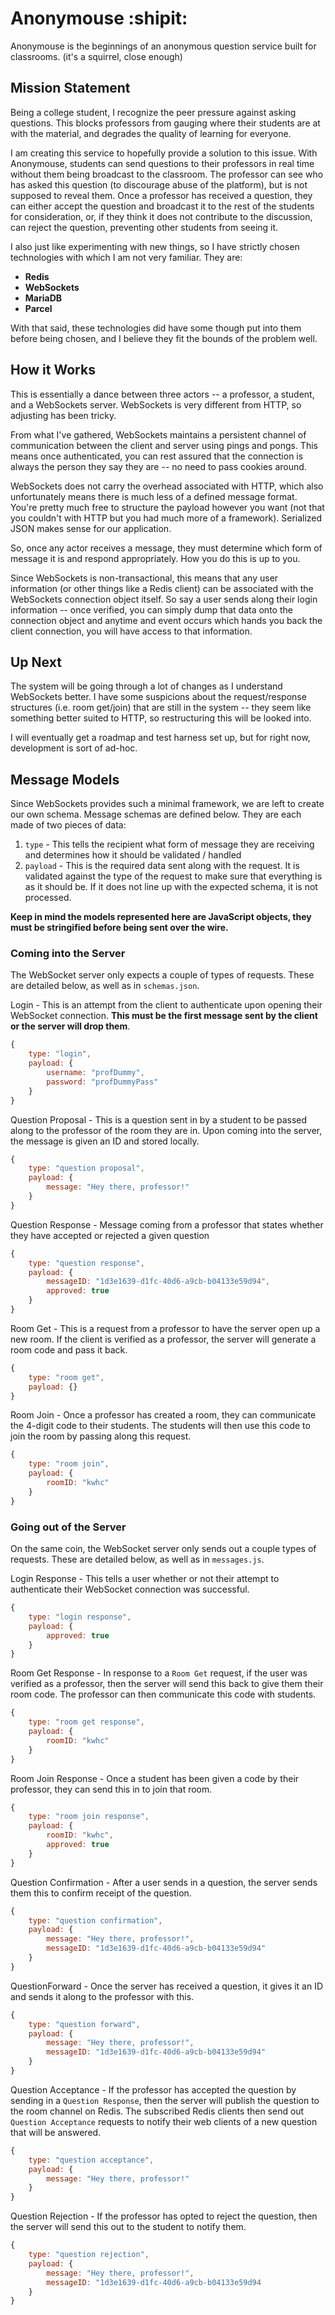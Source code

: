 # Anonymouse :shipit:
Anonymouse is the beginnings of an anonymous question service built for classrooms.
(it's a squirrel, close enough)

## Mission Statement
Being a college student, I recognize the peer pressure against asking questions.  This blocks professors from gauging where their students are at with the material, and degrades the quality of learning for everyone.

I am creating this service to hopefully provide a solution to this issue.  With Anonymouse, students can send questions to their professors in real time without them being broadcast to the classroom.  The professor can see who has asked this question (to discourage abuse of the platform), but is not supposed to reveal them.  Once a professor has received a question, they can either accept the question and broadcast it to the rest of the students for consideration, or, if they think it does not contribute to the discussion, can reject the question, preventing other students from seeing it.

I also just like experimenting with new things, so I have strictly chosen technologies with which I am not very familiar.  They are:
- __Redis__
- __WebSockets__
- __MariaDB__
- __Parcel__

With that said, these technologies did have some though put into them before being chosen, and I believe they fit the bounds of the problem well.

## How it Works
This is essentially a dance between three actors -- a professor, a student, and a WebSockets server.  WebSockets is very different from HTTP, so adjusting has been tricky.  

From what I've gathered, WebSockets maintains a persistent channel of communication between the client and server using pings and pongs.  This means once authenticated, you can rest assured that the connection is always the person they say they are -- no need to pass cookies around.

WebSockets does not carry the overhead associated with HTTP, which also unfortunately means there is much less of a defined message format.  You're pretty much free to structure the payload however you want (not that you couldn't with HTTP but you had much more of a framework).  Serialized JSON makes sense for our application.

So, once any actor receives a message, they must determine which form of message it is and respond appropriately.  How you do this is up to you.

Since WebSockets is non-transactional, this means that any user information (or other things like a Redis client) can be associated with the WebSockets connection object itself.  So say a user sends along their login information -- once verified, you can simply dump that data onto the connection object and anytime and event occurs which hands you back the client connection, you will have access to that information.

## Up Next
The system will be going through a lot of changes as I understand WebSockets better.  I have some suspicions about the request/response structures (i.e. room get/join) that are still in the system -- they seem like something better suited to HTTP, so restructuring this will be looked into.

I will eventually get a roadmap and test harness set up, but for right now, development is sort of ad-hoc.

## Message Models
Since WebSockets provides such a minimal framework, we are left to create our own schema.  Message schemas are defined below.  They are each made of two pieces of data:
1. `type` - This tells the recipient what form of message they are receiving and determines how it should be validated / handled
2. `payload` - This is the required data sent along with the request.  It is validated against the type of the request to make sure that everything is as it should be.  If it does not line up with the expected schema, it is not processed.

__Keep in mind the models represented here are JavaScript objects, they must be stringified before being sent over the wire.__

### Coming into the Server
The WebSocket server only expects a couple of types of requests.  These are detailed below, as well as in `schemas.json`.

Login - This is an attempt from the client to authenticate upon opening their WebSocket connection.  __This must be the first message sent by the client or the server will drop them__.
```javascript
{
    type: "login",
    payload: {
        username: "profDummy",
        password: "profDummyPass"
    }
}
```

Question Proposal - This is a question sent in by a student to be passed along to the professor of the room they are in.  Upon coming into the server, the message is given an ID and stored locally.
```javascript
{
    type: "question proposal",
    payload: {
        message: "Hey there, professor!"
    }
}
```

Question Response - Message coming from a professor that states whether they have accepted or rejected a given question
```javascript
{
    type: "question response",
    payload: {
        messageID: "1d3e1639-d1fc-40d6-a9cb-b04133e59d94",
        approved: true
    }
}
```

Room Get - This is a request from a professor to have the server open up a new room.  If the client is verified as a professor, the server will generate a room code and pass it back.
```javascript
{
    type: "room get",
    payload: {}
}
```

Room Join - Once a professor has created a room, they can communicate the 4-digit code to their students.  The students will then use this code to join the room by passing along this request.
```javascript
{
    type: "room join",
    payload: {
        roomID: "kwhc"
    }
}
```

### Going out of the Server
On the same coin, the WebSocket server only sends out a couple types of requests.  These are detailed below, as well as in `messages.js`.

Login Response - This tells a user whether or not their attempt to authenticate their WebSocket connection was successful.
```javascript
{
    type: "login response",
    payload: {
        approved: true
    }
}
```

Room Get Response - In response to a `Room Get` request, if the user was verified as a professor, then the server will send this back to give them their room code.  The professor can then communicate this code with students.
```javascript
{
    type: "room get response",
    payload: {
        roomID: "kwhc"
    }
}
```

Room Join Response - Once a student has been given a code by their professor, they can send this in to join that room.
```javascript
{
    type: "room join response",
    payload: {
        roomID: "kwhc",
        approved: true
    }
}
```

Question Confirmation - After a user sends in a question, the server sends them this to confirm receipt of the question.
```javascript
{
    type: "question confirmation",
    payload: {
        message: "Hey there, professor!",
        messageID: "1d3e1639-d1fc-40d6-a9cb-b04133e59d94"
    }
}
```

QuestionForward - Once the server has received a question, it gives it an ID and sends it along to the professor with this.
```javascript
{
    type: "question forward",
    payload: {
        message: "Hey there, professor!",
        messageID: "1d3e1639-d1fc-40d6-a9cb-b04133e59d94"
    }
}
```

Question Acceptance - If the professor has accepted the question by sending in a `Question Response`, then the server will publish the question to the room channel on Redis.  The subscribed Redis clients then send out `Question Acceptance` requests to notify their web clients of a new question that will be answered.
```javascript
{
    type: "question acceptance",
    payload: {
        message: "Hey there, professor!"
    }
}
```

Question Rejection - If the professor has opted to reject the question, then the server will send this out to the student to notify them.
```javascript
{
    type: "question rejection",
    payload: {
        message: "Hey there, professor!",
        messageID: "1d3e1639-d1fc-40d6-a9cb-b04133e59d94
    }
}
```